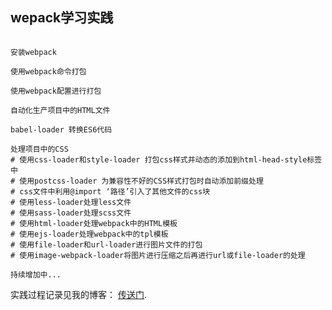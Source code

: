 ## wepack学习实践

``` 

安装webpack

使用webpack命令打包

使用webpack配置进行打包

自动化生产项目中的HTML文件

babel-loader 转换ES6代码

处理项目中的CSS 
# 使用css-loader和style-loader 打包css样式并动态的添加到html-head-style标签中
# 使用postcss-loader 为兼容性不好的CSS样式打包时自动添加前缀处理
# css文件中利用@import ‘路径’引入了其他文件的css块
# 使用less-loader处理less文件
# 使用sass-loader处理scss文件
# 使用html-loader处理webpack中的HTML模板
# 使用ejs-loader处理webpack中的tpl模板 
# 使用file-loader和url-loader进行图片文件的打包
# 使用image-webpack-loader将图片进行压缩之后再进行url或file-loader的处理

持续增加中...

```

实践过程记录见我的博客： [传送门](https://blog.csdn.net/m0_37747665).
